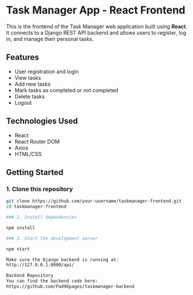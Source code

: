 # Task Manager App - React Frontend

This is the frontend of the Task Manager web application built using **React**. It connects to a Django REST API backend and allows users to register, log in, and manage their personal tasks.

## Features

- User registration and login
- View tasks
- Add new tasks
- Mark tasks as completed or not completed
- Delete tasks
- Logout

## Technologies Used

- React
- React Router DOM
- Axios
- HTML/CSS

## Getting Started

### 1. Clone this repository

```bash
git clone https://github.com/your-username/taskmanager-frontend.git
cd taskmanager-frontend

### 2. Install dependencies

npm install

### 3. Start the development server

npm start

Make sure the Django backend is running at:
http://127.0.0.1:8000/api/

Backend Repository
You can find the backend code here:
https://github.com/Pad96pages/taskmanager-backend
